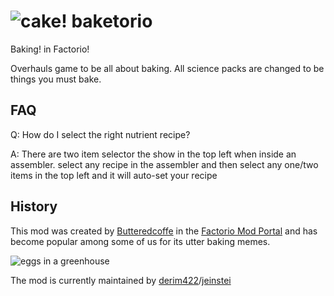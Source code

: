 # ![cake!](https://github.com/jeinstei/baketorio/blob/50524bdb629312d64bb3a55e89dc78152fd84869/graphics/baking_tech.png) baketorio

Baking! in Factorio!

Overhauls game to be all about baking. All science packs are changed to be things you must bake.

## FAQ

Q: How do I select the right nutrient recipe?

A: There are two item selector the show in the top left when inside an assembler. select any recipe in the assembler and then select any one/two items in the top left and it will auto-set your recipe

## History

This mod was created by [Butteredcoffe](https://mods.factorio.com/user/butteredcoffe) in the [Factorio Mod Portal](https://mods.factorio.com/mod/baketorio) and has become popular among some of us for its utter baking memes.

![eggs in a greenhouse](https://github.com/jeinstei/baketorio/blob/50524bdb629312d64bb3a55e89dc78152fd84869/graphics/eggs_greenhouse.png)

The mod is currently maintained by [derim422](https://mods.factorio.com/user/derim422)/[jeinstei](https://github.com/jeinstei/)
